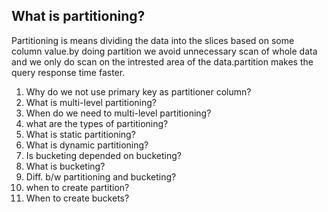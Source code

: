 ## What is partitioning?
Partitioning is means dividing the data into the slices based on some column value.by doing partition we avoid unnecessary scan of whole data and we only do scan on the intrested area of the data.partition makes the query response time faster.

1.  Why do we not use primary key as partitioner column?
2.  What is multi-level partitioning?
3.  When do we need to multi-level partitioning?
4.  what are the types of partitioning?
5.  What is static partitioning?
6.  What is dynamic partitioning?
7.  Is bucketing depended on bucketing?
8.  What is bucketing?
9.  Diff. b/w partitioning and bucketing?
10. when to create partition?
11. When to create buckets?
